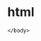 <!DOCTYPE html>
<html>
    <head>
       <title> hello girl</title>
    </head>
    <body>
        <h1> html</h1>
        
    </body>
</html>
